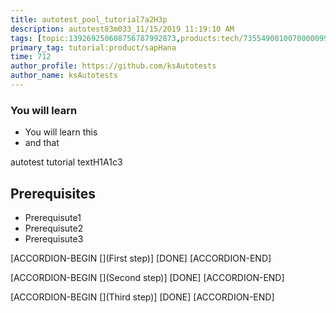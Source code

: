 ```yaml
---
title: autotest_pool_tutorial7a2H3p
description: autotest83m033_11/15/2019 11:19:10 AM
tags: [topic:139269250608756787992873,products:tech/73554900100700000996,tutorial:experience/advanced]
primary_tag: tutorial:product/sapHana
time: 712
author_profile: https://github.com/ksAutotests
author_name: ksAutotests
---
```

### You will learn
- You will learn this
- and that

autotest tutorial textH1A1c3

## Prerequisites
- Prerequisute1
- Prerequisute2
- Prerequisute3

[ACCORDION-BEGIN [](First step)]
[DONE]
[ACCORDION-END]

[ACCORDION-BEGIN [](Second step)]
[DONE]
[ACCORDION-END]

[ACCORDION-BEGIN [](Third step)]
[DONE]
[ACCORDION-END]

